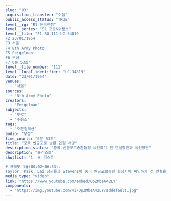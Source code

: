 ```yaml
---
slug: "83"
acquisition_transfer: "수집"
public_access_status: "TRUE"
level__rg: "R1 한국전쟁"
level__series: "S1 포로&수용소"
level__file: "F1 RG 111-LC-34819
F2 23/01/1954
F3 서울
F4 8th Army Photo
F5 Feigelman
F6 무성
F7 6분 53초"
level__file_number: "111"
level__local_identifier: "LC-34819"
date: "23/01/1954"
venues: 
  - "서울"
sources: 
  - "8th Army Photo"
creators: 
  - "Feigelman"
subjects: 
  - "포로"
  - "수용소"
tags: 
  - "오픈컬렉션"
audio: "무성"
time_courts: "6분 53초"
title: "중국 반공포로 송환 협정 서명"
description_status: "중국 반공포로송환협정 싸인하기 전 연설장면과 싸인장면"
description: "숏리스트"
shotlist: "1. 숏 리스트

# 크레딧 1롤(00:02~06:53). 
Taylor, Paik, Lai 장군들과 Stevens이 중국 반공포로송환 협정서에 싸인하기 전 연설을 하고 있다. 이후 싸인하는 장면 반복"
media_type: "video"
link: "https://www.youtube.com/embed/OpZMbeA42LY"
components: 
  - "https://img.youtube.com/vi/OpZMbeA42LY/sddefault.jpg"
---
```

